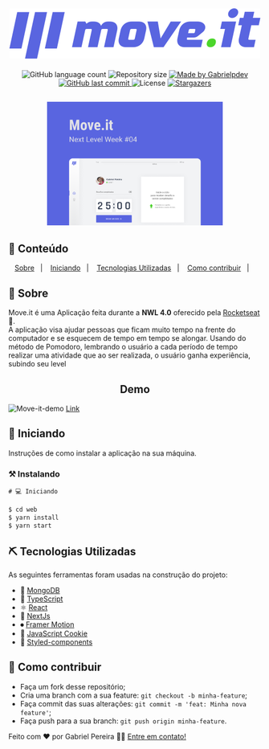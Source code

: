 <h2 align="center">
  <img alt="Move-it" title="#Move-it" src=".github/logo-full.svg"/>
</h2>
  
<p align="center">
  <img alt="GitHub language count" src="https://img.shields.io/github/languages/count/Gabrielpdev/Move-it?color=%2304D361">

  <img alt="Repository size" src="https://img.shields.io/github/repo-size/Gabrielpdev/Move-it">
  	
  <a href="https://www.linkedin.com/in/gabriel-pereira-oliveira-78b1801ab/">
    <img alt="Made by Gabrielpdev" src="https://img.shields.io/badge/made%20by-Gabrielpdev-%2304D361">
  </a>
	  
  <a href="https://github.com/Gabrielpdev/Move-it/commits/master">
    <img alt="GitHub last commit" src="https://img.shields.io/github/last-commit/Gabrielpdev/Move-it">
  </a>

  <img alt="License" src="https://img.shields.io/badge/license-MIT-brightgreen">
  
  <a href="https://github.com/Gabrielpdev/Move-it/stargazers">
    <img alt="Stargazers" src="https://img.shields.io/github/stars/Gabrielpdev/Move-it?style=social">
  </a>
</p>

<h2 align="center">
  <img alt="Move-it" title="#Move-it" src=".github/Capa.png" width="350px" />
</h2>


## 📝 Conteúdo
<p align="center">
<a href="#about">Sobre</a>&nbsp;&nbsp;&nbsp;|&nbsp;&nbsp;&nbsp;
<a href="#getting_started">Iniciando</a>&nbsp;&nbsp;&nbsp;|&nbsp;&nbsp;&nbsp;
<a href="#built_using">Tecnologias Utilizadas</a>&nbsp;&nbsp;&nbsp;|&nbsp;&nbsp;&nbsp;
<a href="#contribute">Como contribuir</a>&nbsp;&nbsp;&nbsp;|&nbsp;&nbsp;&nbsp;
</p>


## 🧐 Sobre <a name = "about"></a>

Move.it é uma Aplicação feita durante a **NWL 4.0** oferecido pela [Rocketseat] :rocket:.<br/> 
A aplicação visa ajudar pessoas que ficam muito tempo na frente do computador e se esquecem de tempo em tempo
se alongar. Usando do método de Pomodoro, lembrando o usuário a cada período de tempo realizar uma atividade
que ao ser realizada, o usuário ganha experiência, subindo seu level<br/> 


<span align="center">
	<h2>Demo</h2>
  <img alt="Move-it-demo" title="#Move-it-demo" src=".github/demo.gif" width="950px" />
  <a href="https://Move-it-gabrielpdev.vercel.app/">Link</a>
</span>

## 🏁 Iniciando <a name = "getting_started"></a>

Instruções de como instalar a aplicação na sua máquina.

### ⚒ Instalando <a name = "installing"></a>

```
# 💻 Iniciando

$ cd web
$ yarn install
$ yarn start

```
## ⛏️ Tecnologias Utilizadas <a name = "built_using"></a>

As seguintes ferramentas foram usadas na construção do projeto:
- 🌱 [MongoDB][mongodb]
- 🔵 [TypeScript][typescript]
- ⚛️ [React][reactjs]
- 🔼 [NextJs][next]
- ⏺ [Framer Motion][framermotion]
- 🍪 [JavaScript Cookie][jscookie]
- 💅 [Styled-components][styled-components]

## 🤔 Como contribuir <a name = "contribute"></a>

- Faça um fork desse repositório;
- Cria uma branch com a sua feature: `git checkout -b minha-feature`;
- Faça commit das suas alterações: `git commit -m 'feat: Minha nova feature'`;
- Faça push para a sua branch: `git push origin minha-feature`.

Feito com ❤️ por Gabriel Pereira 👋🏽 [Entre em contato!](https://www.linkedin.com/in/gabriel-pereira-oliveira-78b1801ab/)

[jscookie]: https://github.com/js-cookie/js-cookie
[mongodb]: https://www.mongodb.com
[framermotion]: https://www.framer.com/motion/
[next]: https://nextjs.org/
[typescript]: https://www.typescriptlang.org/
[reactjs]: https://reactjs.org
[Rocketseat]:https://github.com/Rocketseat
[styled-components]:https://styled-components.com/

